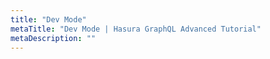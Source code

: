 ```yaml
---
title: "Dev Mode"
metaTitle: "Dev Mode | Hasura GraphQL Advanced Tutorial"
metaDescription: ""
---
```


